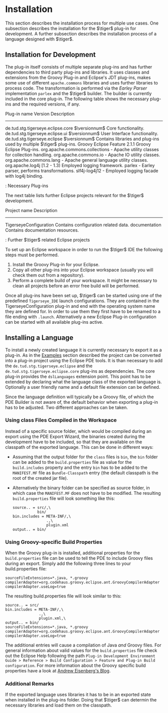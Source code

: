 # Installation

This section describes the installation process for multiple use cases.
One subsection describes the installation for the $\tiger$ plug-in for
development. A further subsection describes the installation process of
a language designed with $\tiger$.

## Installation for Development

The plug-in itself consists of multiple separate plug-ins and has
further dependencies to third party plug-ins and libraries. It uses
classes and extensions from the Groovy Plug-in and Eclipse's JDT
plug-ins, makes some use of different `apache.commons` libraries and
uses further libraries to process code. The transformation is performed via 
the *Earley Parser* implementation `parlex` and the $\tiger$ builder. The builder is currently
included in the core plug-in. The following table shows the necessary
plug-ins and the required versions, if any.

  Plug-in name                        Version         Description
  ----------------------------------- --------------- ---------------------------------------------------------------------
  de.tud.stg.tigerseye.eclipse.core   $\versionnum$   Core functionality.
  de.tud.stg.tigerseye.eclipse.ui     $\versionnum$   User Interface functionality.
  de.tud.stg.tigerseye.eclipse        $\versionnum$   Contains libraries and plug-ins used by multiple $\tiger$ plug-ins.
  Groovy Eclipse Feature              2.1.1           Groovy Eclipse Plug-ins.
  org.apache.commons.collections      -               Apache utility classes for collection handling.
  org.apache.commons.io               -               Apache IO utility classes.
  org.apache.commons.lang             -               Apache general language utility classes.
  org.apache.log4j                    [1.2 - 1.3)     Employed logging framework.
  parlex                              -               Earley parser, performs transformations.
  slf4j-log4j12                       -               Employed logging facade with log4j binding.

  : Necessary Plug-ins

The next table lists
further Eclipse projects relevant for the $\tiger$ development.

  Project name             Description
  ------------------------ --------------------------------------
  TigerseyeConfiguration   Contains configuration related data.
  documentation            Contains documentation resources.

  : Further $\tiger$ related Eclipse projects

To set up an Eclipse workspace in order to run the $\tiger$ IDE the
following steps must be performed.

1.  Install the Groovy Plug-in for your Eclipse.
2.  Copy all other plug-ins into your Eclipse workspace (usually you
    will check them out from a repository).
3.  Perform a complete build of your workspace. It might be necessary to
    clean all projects before an error free build will be performed.

Once all plug-ins have been set up, $\tiger$ can be started using one of the
predefined `Tigerseye_IDE` launch configurations.
They are contained in the TigerseyeConfiguration plug-in and end with the 
operating system name they are defined for. In order to use them they first have 
to be renamed to a file ending with `.launch`.
Alternatively a new Eclipse Plug-in configuration can be
started with all available plug-ins active.

## Installing a Language

To install a newly created language it is currently necessary to export
it as a plug-in. As in the [Examples](#examples) section described the
project can be converted into a plug-in project using the Eclipse PDE
tools. It is than necessary to add the `de.tud.stg.tigerseye.eclipse` and the
`de.tud.stg.tigerseye.eclipse.core` plug-ins as dependencies. The core
plug-in provides the `dslLanguages` extension point. This point has to
be extended by declaring what the language class of the exported
language is. Optionally a user friendly name and a default file
extension can be defined.

Since the language definition will typically be a Groovy file, of which the PDE Builder
is not aware of, the
default behavior when exporting a plug-in has to be adjusted.
Two different approaches can be taken.

### Using class Files Compiled in the Workspace 

Instead of
a specific source folder, which would be compiled during an export
using the PDE Export Wizard, the binaries created during the development
have to be included, so that they are available on the classpath of the
exported language. This can be done in different ways:

-   Assuming that the output folder for the `class` files is `bin`,  the `bin`
    folder can be added
    to the `build.properties` file as value for the `build.includes` property
    and the entry `bin` has to be added to the `MANIFEST.MF` file as
    `Bundle-Classpath` entry (the default classpath is the root of the
    created jar file).
-   Alternatively the binary folder can be specified as source folder,
    in which case the `MANIFEST.MF` does not have to be modified. The
    resulting `build.properties` file will look something like
    this:

        source.. = src/,\
                   bin/
        bin.includes = META-INF/,\
                       .,\
                       plugin.xml
        output.. = bin/

### Using Groovy-specific Build Properties

When the Groovy plug-in is installed, additional properties for the
`build.properties` file can be used to tell the PDE to include Groovy
files during an export. Simply add the following three lines to your build.properties file:

    sourceFileExtensions=*.java, *.groovy
    compilerAdapter=org.codehaus.groovy.eclipse.ant.GroovyCompilerAdapter
    compilerAdapter.useLog=true

The resulting build.properties file will look similar to this:

    source.. = src/
    bin.includes = META-INF/,\
                   .,\
                   plugin.xml,\
    output.. = bin/
    sourceFileExtensions=*.java, *.groovy
    compilerAdapter=org.codehaus.groovy.eclipse.ant.GroovyCompilerAdapter
    compilerAdapter.useLog=true

The additional entries will cause a compilation of Java *and* Groovy files.
For general information about valid values for the `build.properties` file check out
the Eclipse Help following the path `Plug-in Development Environment Guide > Reference > Build Configuration > Feature and Plug-in Build configuration`.
For more information about the Groovy specific build properties have a look
at [Andrew Eisenberg's Blog][andrewsblog].
 

[andrewsblog]: http://contraptionsforprogramming.blogspot.com/2010/08/groovy-pde-redux.html

### Additional Remarks

If the exported language uses libraries it has to be in an exported state
when installed in the plug-ins folder. Doing that 
$\tiger$ can determin the necessary libraries and load them 
on the classpath.

